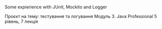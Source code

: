 Some expierience with JUnit, Mockito and Logger

Проєкт на тему: тестування та логування
Модуль 3. Java Professional
5 рівень, 7 лекція
